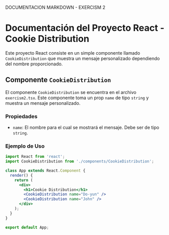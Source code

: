 DOCUMENTACION MARKDOWN - EXERCISM 2
# Documentación del Proyecto React - Cookie Distribution

Este proyecto React consiste en un simple componente llamado `CookieDistribution` que muestra un mensaje personalizado dependiendo del nombre proporcionado.

## Componente `CookieDistribution`

El componente `CookieDistribution` se encuentra en el archivo `exercism2.tsx`. Este componente toma un prop `name` de tipo `string` y muestra un mensaje personalizado.

### Propiedades

- `name`: El nombre para el cual se mostrará el mensaje. Debe ser de tipo `string`.

### Ejemplo de Uso

```jsx
import React from 'react';
import CookieDistribution from './components/CookieDistribution';

class App extends React.Component {
  render() {
    return (
      <div>
        <h1>Cookie Distribution</h1>
        <CookieDistribution name="Do-yun" />
        <CookieDistribution name="John" />
      </div>
    );
  }
}

export default App;